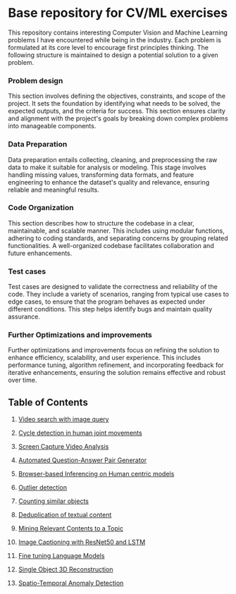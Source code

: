# Base repository for CV/ML exercises
This repository contains interesting Computer Vision and Machine Learning problems I have encountered while being in the industry.
Each problem is formulated at its core level to encourage first principles thinking. The following structure is maintained to design 
a potential solution to a given problem.

### Problem design  
This section involves defining the objectives, constraints, and scope of the project. It sets the foundation by identifying 
what needs to be solved, the expected outputs, and the criteria for success. This section ensures clarity and alignment 
with the project's goals by breaking down complex problems into manageable components.

### Data Preparation  
Data preparation entails collecting, cleaning, and preprocessing the raw data to make it suitable for analysis or modeling. 
This stage involves handling missing values, transforming data formats, and feature engineering to enhance the dataset's 
quality and relevance, ensuring reliable and meaningful results.

### Code Organization  
This section describes how to  structure the codebase in a clear, maintainable, and scalable manner. This includes using modular 
functions, adhering to coding standards, and separating concerns by grouping related functionalities. A well-organized codebase 
facilitates collaboration and future enhancements.

### Test cases  
Test cases are designed to validate the correctness and reliability of the code. They include a variety of scenarios, ranging 
from typical use cases to edge cases, to ensure that the program behaves as expected under different conditions. This step 
helps identify bugs and maintain quality assurance.

### Further Optimizations and improvements  
Further optimizations and improvements focus on refining the solution to enhance efficiency, scalability, and user experience. 
This includes performance tuning, algorithm refinement, and incorporating feedback for iterative enhancements, ensuring the 
solution remains effective and robust over time.


## Table of Contents

01. [Video search with image query](./ex01/README.md)

02. [Cycle detection in human joint movements](./ex02/README.md)

03. [Screen Capture Video Analysis](./ex03/README.md)

04. [Automated Question-Answer Pair Generator](./ex04/README.md)

05. [Browser-based Inferencing on Human centric models](./ex05/README.md)

06. [Outlier detection](./ex06/README.md)

07. [Counting similar objects](./ex07/README.md)

08. [Deduplication of textual content](./ex08/README.md) 

09. [Mining Relevant Contents to a Topic](./ex09/README.md) 

10. [Image Captioning with ResNet50 and LSTM](./ex10/README.md) 

11. [Fine tuning Language Models](./ex11/README.md) 

12. [Single Object 3D Reconstruction](./ex12/README.md)

13. [Spatio-Temporal Anomaly Detection](./ex13/README.md)